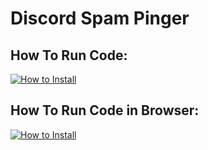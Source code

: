 # Discord Spam Pinger

## How To Run Code:
[![How to Install](https://img.shields.io/static/v1?style=for-the-badge&label=HOW+TO+INSTALL+AND+RUN&message=V1.1.0&color=2185D0)](https://github.com/kingman11211/Pinger/releases/tag/v1.1.0)

## How To Run Code in Browser:
[![How to Install](https://img.shields.io/badge/HOW%20TO%20INSTALL%20AND%20RUN%20IN%20BROWSER-1.1.0--browser-green?style=for-the-badge)](https://github.com/kingman11211/Pinger/releases/tag/v1.1.0-browser)
